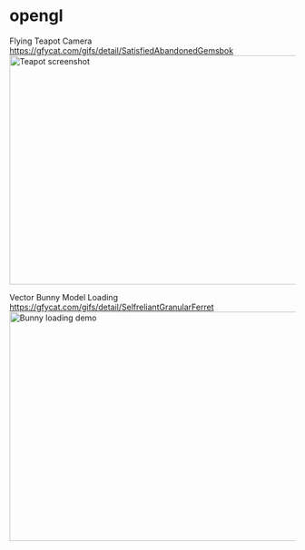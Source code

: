 # opengl

Flying Teapot Camera
<a href="https://gfycat.com/gifs/detail/SatisfiedAbandonedGemsbok">https://gfycat.com/gifs/detail/SatisfiedAbandonedGemsbok</a>
<img alt="Teapot screenshot" src="https://github.com/gregoryenriquez/opengl/blob/master/assignment2/flying_tea_ss.png" width="720" height="404"/></a>

Vector Bunny Model Loading
<a href="https://gfycat.com/gifs/detail/SelfreliantGranularFerret">https://gfycat.com/gifs/detail/SelfreliantGranularFerret</a>
<img alt="Bunny loading demo" src="https://github.com/gregoryenriquez/opengl/blob/master/bunny_model.png" width="720" height="404"/></a>
